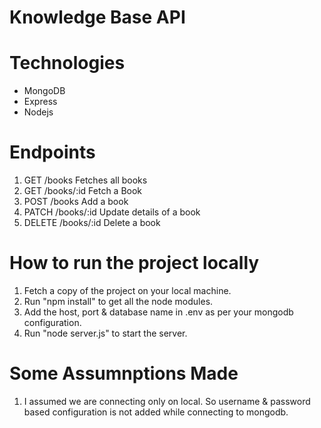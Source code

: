 # Knowledge Base API

# Technologies
- MongoDB
- Express
- Nodejs

# Endpoints
1. GET     /books          Fetches all books
2. GET     /books/:id      Fetch a Book
3. POST    /books          Add a book
4. PATCH   /books/:id      Update details of a book
5. DELETE  /books/:id      Delete a book 

# How to run the project locally
1. Fetch a copy of the project on your local machine.
2. Run "npm install" to get all the node modules.
3. Add the host, port & database name in .env as per your mongodb configuration.
4. Run "node server.js" to start the server.

# Some Assumnptions Made
1. I assumed we are connecting only on local. So username & password based configuration is not added while connecting to mongodb.


